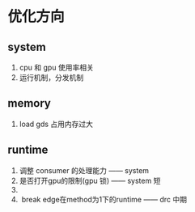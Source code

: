 # 优化方向
## system
1. cpu 和 gpu 使用率相关
2. 运行机制，分发机制
## memory
1. load gds 占用内存过大

## runtime 
1. 调整 consumer 的处理能力 —— system 
2. 是否打开gpu的限制(gpu 锁) —— system 短
3. 
4.  break edge在method为1下的runtime —— drc 中期